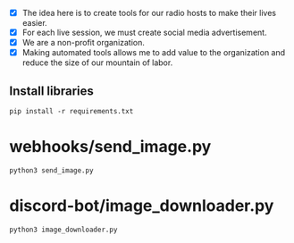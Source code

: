 - [x] The idea here is to create tools for our radio hosts to make their lives easier.
- [x] For each live session, we must create social media advertisement.
- [x] We are a non-profit organization.
- [x] Making automated tools allows me to add value to the organization and reduce the size of our mountain of labor. 

## Install libraries 
`pip install -r requirements.txt`

# webhooks/send_image.py
`python3 send_image.py`

# discord-bot/image_downloader.py
`python3 image_downloader.py`